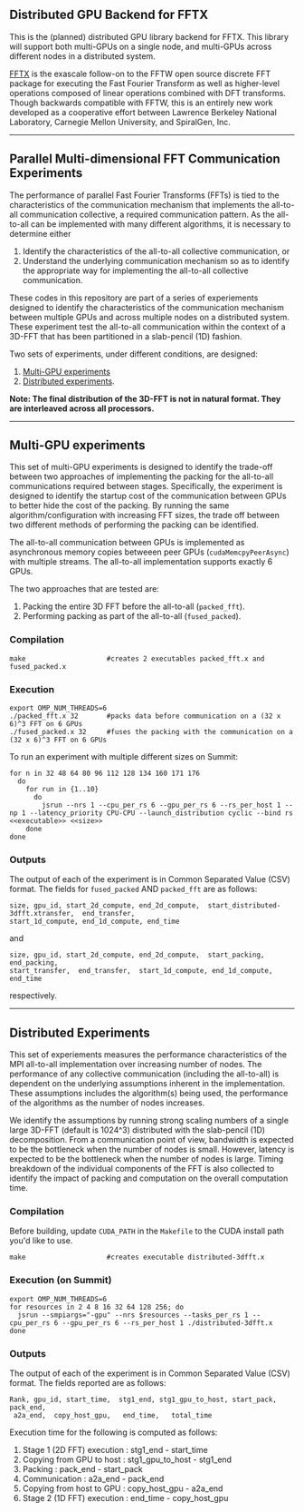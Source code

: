 Distributed GPU Backend for FFTX 
---
This is the (planned) distributed GPU library backend for FFTX. This
library will support both multi-GPUs on a single node, and multi-GPUs
across different nodes in a distributed system.

[FFTX](http://spiral.net/doc/fftx/introduction.html) is the exascale follow-on to the FFTW open source discrete FFT
package for executing the Fast Fourier Transform as well as
higher-level operations composed of linear operations combined with
DFT transforms. Though backwards compatible with FFTW, this is an
entirely new work developed as a cooperative effort between Lawrence
Berkeley National Laboratory, Carnegie Mellon University, and
SpiralGen, Inc.

---

## Parallel Multi-dimensional FFT Communication Experiments

The performance of parallel Fast Fourier Transforms (FFTs) is tied to
the characteristics of the communication mechanism that implements the
all-to-all communication collective, a required communication
pattern. As the all-to-all can be implemented with many different
algorithms, it is necessary to determine either 
1. Identify the characteristics of the all-to-all collective communication, or
2. Understand the underlying communication mechanism so as to identify the 
appropriate way for implementing the all-to-all collective communication.

These codes in this repository are part of a series of experiements
designed to identify the characteristics of the communication
mechanism between multiple GPUs and across multiple nodes on a
distributed system. These experiment test the all-to-all communication
within the context of a 3D-FFT that has been partitioned in a
slab-pencil (1D) fashion. 

Two sets of experiments, under different conditions, are designed:

1. [Multi-GPU experiments](#multi-gpu-experiments)
2. [Distributed experiments](#distributed-experiments).


**Note: The final distribution of the 3D-FFT is not in natural format. They are
interleaved across all processors.**

---

## Multi-GPU experiments

This set of multi-GPU experiments is designed to identify the
trade-off between two approaches of implementing the packing for the
all-to-all communications required between stages.  Specifically, the
experiment is designed to identify the startup cost of the
communication between GPUs to better hide the cost of the packing. By
running the same algorithm/configuration with increasing FFT sizes,
the trade off between two different methods of performing the packing
can be identified.

The all-to-all communication between GPUs is implemented as
asynchronous memory copies betweeen peer GPUs
(``cudaMemcpyPeerAsync``) with multiple streams. The all-to-all
implementation supports exactly 6 GPUs.

The two approaches that are tested are:
1. Packing the entire 3D FFT before the all-to-all (``packed_fft``).
2. Performing packing as part of the all-to-all (``fused_packed``).

### Compilation
```
make                    #creates 2 executables packed_fft.x and fused_packed.x
```

### Execution
```
export OMP_NUM_THREADS=6
./packed_fft.x 32       #packs data before communication on a (32 x 6)^3 FFT on 6 GPUs
./fused_packed.x 32     #fuses the packing with the communication on a (32 x 6)^3 FFT on 6 GPUs
```		
To run an experiment with multiple different sizes on Summit:
```
for n in 32 48 64 80 96 112 128 134 160 171 176
  do
    for run in {1..10}
      do
        jsrun --nrs 1 --cpu_per_rs 6 --gpu_per_rs 6 --rs_per_host 1 --np 1 --latency_priority CPU-CPU --launch_distribution cyclic --bind rs <<executable>> <<size>>
    done
done
``` 

### Outputs
The output of each of the experiment is in Common Separated Value (CSV) format. The 
fields for ``fused_packed`` AND ``packed_fft`` are as follows:
```distributed-3dfft.x
size, gpu_id, start_2d_compute, end_2d_compute,  start_distributed-3dfft.xtransfer,  end_transfer,  
start_1d_compute, end_1d_compute, end_time
```
and 
```
size, gpu_id, start_2d_compute, end_2d_compute,  start_packing, end_packing, 
start_transfer,  end_transfer,  start_1d_compute, end_1d_compute, end_time
```
respectively.

---

## Distributed Experiments

This set of experiements measures the performance characteristics of
the MPI all-to-all implementation over increasing number of nodes. The
performance of any collective communication (including the all-to-all)
is dependent on the underlying assumptions inherent in the
implementation. These assumptions includes the algorithm(s) being
used, the performance of the algorithms as the number of nodes
increases.

We identify the assumptions by running strong scaling numbers of a
single large 3D-FFT (default is 1024^3) distributed with the
slab-pencil (1D) decomposition. From a communication point of view,
bandwidth is expected to be the bottleneck when the number of nodes is
small. However, latency is expected to be the bottleneck when the
number of nodes is large. Timing breakdown of the individual
components of the FFT is also collected to identify the impact of
packing and computation on the overall computation time.

### Compilation
Before building, update `CUDA_PATH` in the `Makefile` to the CUDA install path you'd like to use.
``` 
make                    #creates executable distributed-3dfft.x
```

### Execution (on Summit)
```
export OMP_NUM_THREADS=6
for resources in 2 4 8 16 32 64 128 256; do
  jsrun --smpiargs="-gpu" --nrs $resources --tasks_per_rs 1 --cpu_per_rs 6 --gpu_per_rs 6 --rs_per_host 1 ./distributed-3dfft.x
done
```

### Outputs
The output of each of the experiment is in Common Separated Value (CSV) format. The fields reported
are as follows:
```
Rank, gpu_id, start_time,  stg1_end, stg1_gpu_to_host, start_pack, pack_end,
 a2a_end,  copy_host_gpu,   end_time,   total_time
```
Execution time for the following is computed as follows:
1. Stage 1 (2D FFT) execution : stg1_end - start_time
2. Copying from GPU to host   : stg1_gpu_to_host - stg1_end
3. Packing                    : pack_end - start_pack
4. Communication              : a2a_end - pack_end
5. Copying from host to GPU   : copy_host_gpu - a2a_end
6. Stage 2 (1D FFT) execution : end_time - copy_host_gpu
